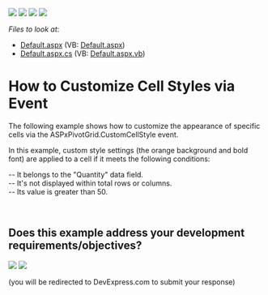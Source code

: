 <!-- default badges list -->
![](https://img.shields.io/endpoint?url=https://codecentral.devexpress.com/api/v1/VersionRange/128577326/21.2.3%2B)
[![](https://img.shields.io/badge/Open_in_DevExpress_Support_Center-FF7200?style=flat-square&logo=DevExpress&logoColor=white)](https://supportcenter.devexpress.com/ticket/details/E1872)
[![](https://img.shields.io/badge/📖_How_to_use_DevExpress_Examples-e9f6fc?style=flat-square)](https://docs.devexpress.com/GeneralInformation/403183)
[![](https://img.shields.io/badge/💬_Leave_Feedback-feecdd?style=flat-square)](#does-this-example-address-your-development-requirementsobjectives)
<!-- default badges end -->
<!-- default file list -->
*Files to look at*:

* [Default.aspx](./CS/ASPxPivotGrid_CustCellsStylesViaEvents/Default.aspx) (VB: [Default.aspx](./VB/ASPxPivotGrid_CustCellsStylesViaEvents/Default.aspx))
* [Default.aspx.cs](./CS/ASPxPivotGrid_CustCellsStylesViaEvents/Default.aspx.cs) (VB: [Default.aspx.vb](./VB/ASPxPivotGrid_CustCellsStylesViaEvents/Default.aspx.vb))
<!-- default file list end -->
# How to Customize Cell Styles via Event


<p>The following example shows how to customize the appearance of specific cells via the ASPxPivotGrid.CustomCellStyle event.</p><p>In this example, custom style settings (the orange background and bold font) are applied to a cell if it meets the following conditions:</p><p>-- It belongs to the "Quantity" data field.<br />
-- It's not displayed within total rows or columns.<br />
-- Its value is greater than 50.</p>

<br/>


<!-- feedback -->
## Does this example address your development requirements/objectives?

[<img src="https://www.devexpress.com/support/examples/i/yes-button.svg"/>](https://www.devexpress.com/support/examples/survey.xml?utm_source=github&utm_campaign=how-to-customize-cell-styles-via-event-e1872&~~~was_helpful=yes) [<img src="https://www.devexpress.com/support/examples/i/no-button.svg"/>](https://www.devexpress.com/support/examples/survey.xml?utm_source=github&utm_campaign=how-to-customize-cell-styles-via-event-e1872&~~~was_helpful=no)

(you will be redirected to DevExpress.com to submit your response)
<!-- feedback end -->
